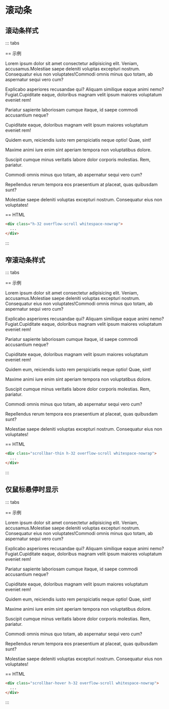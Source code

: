 # 滚动条

## 滚动条样式

::: tabs

== 示例

<Example>
  <div class="h-32 overflow-scroll whitespace-nowrap">
    <p>Lorem ipsum dolor sit amet consectetur adipisicing elit. Veniam, accusamus.Molestiae saepe deleniti voluptas excepturi nostrum. Consequatur eius non voluptates!Commodi omnis minus quo totam, ab aspernatur sequi vero cum?</p>
    <p>Explicabo asperiores recusandae qui? Aliquam similique eaque animi nemo? Fugiat.Cupiditate eaque, doloribus magnam velit ipsum maiores voluptatum eveniet rem!</p>
    <p>Pariatur sapiente laboriosam cumque itaque, id saepe commodi accusantium neque?</p>
    <p>Cupiditate eaque, doloribus magnam velit ipsum maiores voluptatum eveniet rem!</p>
    <p>Quidem eum, reiciendis iusto rem perspiciatis neque optio! Quae, sint!</p>
    <p>Maxime animi iure enim sint aperiam tempora non voluptatibus dolore.</p>
    <p>Suscipit cumque minus veritatis labore dolor corporis molestias. Rem, pariatur.</p>
    <p>Commodi omnis minus quo totam, ab aspernatur sequi vero cum?</p>
    <p>Repellendus rerum tempora eos praesentium at placeat, quas quibusdam sunt?</p>
    <p>Molestiae saepe deleniti voluptas excepturi nostrum. Consequatur eius non voluptates!</p>
  </div>
</Example>

== HTML

```html
<div class="h-32 overflow-scroll whitespace-nowrap">
  ...
</div>
```

:::

## 窄滚动条样式

::: tabs

== 示例

<Example>
  <div class="scrollbar-thin h-32 overflow-scroll whitespace-nowrap">
    <p>Lorem ipsum dolor sit amet consectetur adipisicing elit. Veniam, accusamus.Molestiae saepe deleniti voluptas excepturi nostrum. Consequatur eius non voluptates!Commodi omnis minus quo totam, ab aspernatur sequi vero cum?</p>
    <p>Explicabo asperiores recusandae qui? Aliquam similique eaque animi nemo? Fugiat.Cupiditate eaque, doloribus magnam velit ipsum maiores voluptatum eveniet rem!</p>
    <p>Pariatur sapiente laboriosam cumque itaque, id saepe commodi accusantium neque?</p>
    <p>Cupiditate eaque, doloribus magnam velit ipsum maiores voluptatum eveniet rem!</p>
    <p>Quidem eum, reiciendis iusto rem perspiciatis neque optio! Quae, sint!</p>
    <p>Maxime animi iure enim sint aperiam tempora non voluptatibus dolore.</p>
    <p>Suscipit cumque minus veritatis labore dolor corporis molestias. Rem, pariatur.</p>
    <p>Commodi omnis minus quo totam, ab aspernatur sequi vero cum?</p>
    <p>Repellendus rerum tempora eos praesentium at placeat, quas quibusdam sunt?</p>
    <p>Molestiae saepe deleniti voluptas excepturi nostrum. Consequatur eius non voluptates!</p>
  </div>
</Example>

== HTML

```html
<div class="scrollbar-thin h-32 overflow-scroll whitespace-nowrap">
  ...
</div>
```

:::

## 仅鼠标悬停时显示

::: tabs

== 示例

<Example>
  <div class="scrollbar-hover h-32 overflow-scroll whitespace-nowrap">
    <p>Lorem ipsum dolor sit amet consectetur adipisicing elit. Veniam, accusamus.Molestiae saepe deleniti voluptas excepturi nostrum. Consequatur eius non voluptates!Commodi omnis minus quo totam, ab aspernatur sequi vero cum?</p>
    <p>Explicabo asperiores recusandae qui? Aliquam similique eaque animi nemo? Fugiat.Cupiditate eaque, doloribus magnam velit ipsum maiores voluptatum eveniet rem!</p>
    <p>Pariatur sapiente laboriosam cumque itaque, id saepe commodi accusantium neque?</p>
    <p>Cupiditate eaque, doloribus magnam velit ipsum maiores voluptatum eveniet rem!</p>
    <p>Quidem eum, reiciendis iusto rem perspiciatis neque optio! Quae, sint!</p>
    <p>Maxime animi iure enim sint aperiam tempora non voluptatibus dolore.</p>
    <p>Suscipit cumque minus veritatis labore dolor corporis molestias. Rem, pariatur.</p>
    <p>Commodi omnis minus quo totam, ab aspernatur sequi vero cum?</p>
    <p>Repellendus rerum tempora eos praesentium at placeat, quas quibusdam sunt?</p>
    <p>Molestiae saepe deleniti voluptas excepturi nostrum. Consequatur eius non voluptates!</p>
  </div>
</Example>

== HTML

```html
<div class="scrollbar-hover h-32 overflow-scroll whitespace-nowrap">
  ...
</div>
```

:::
